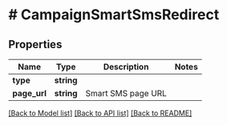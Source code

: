 # # CampaignSmartSmsRedirect

## Properties

Name | Type | Description | Notes
------------ | ------------- | ------------- | -------------
**type** | **string** |  | 
**page_url** | **string** | Smart SMS page URL | 

[[Back to Model list]](../../README.md#documentation-for-models) [[Back to API list]](../../README.md#documentation-for-api-endpoints) [[Back to README]](../../README.md)


